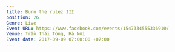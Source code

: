 ```yaml
---
title: Burn the rulez III
position: 26
Genre: Live
Event URL: https://www.facebook.com/events/1547334555336910/
Venue: Trần Thái Tông, Hà Nội
Event date: 2017-09-09 07:00:00 +07:00
---
```



